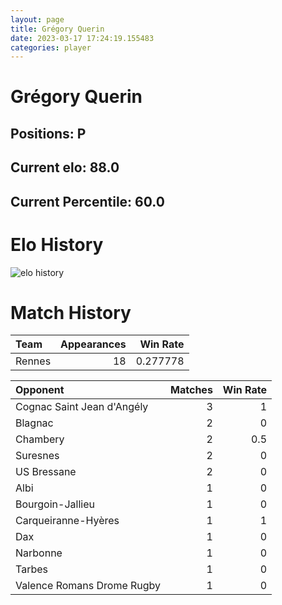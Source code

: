 ```yaml
---  
layout: page  
title: Grégory Querin  
date: 2023-03-17 17:24:19.155483  
categories: player  
---
```

# Grégory Querin

## Positions: P

## Current elo: 88.0

## Current Percentile: 60.0

# Elo History


![elo history](history_GrégoryQuerin.png)
# Match History


| Team   |   Appearances |   Win Rate |
|:-------|--------------:|-----------:|
| Rennes |            18 |   0.277778 |

| Opponent                   |   Matches |   Win Rate |
|:---------------------------|----------:|-----------:|
| Cognac Saint Jean d'Angély |         3 |        1   |
| Blagnac                    |         2 |        0   |
| Chambery                   |         2 |        0.5 |
| Suresnes                   |         2 |        0   |
| US Bressane                |         2 |        0   |
| Albi                       |         1 |        0   |
| Bourgoin-Jallieu           |         1 |        0   |
| Carqueiranne-Hyères        |         1 |        1   |
| Dax                        |         1 |        0   |
| Narbonne                   |         1 |        0   |
| Tarbes                     |         1 |        0   |
| Valence Romans Drome Rugby |         1 |        0   |